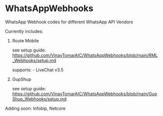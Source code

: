 # WhatsAppWebhooks
WhatsApp Webhook codes for different WhatsApp API Vendors

Currently includes:
  1. Route Mobile

      see setup guide: https://github.com/VinayTomarAIC/WhatsAppWebhooks/blob/main/RML_Webhooks/setup.md
      
      supports:
            - LiveChat v3.5
      
  2. GupShup

      see setup guide: https://github.com/VinayTomarAIC/WhatsAppWebhooks/blob/main/GupShup_Webhooks/setup.md
      
      
Adding soon: Infobip, Netcore
